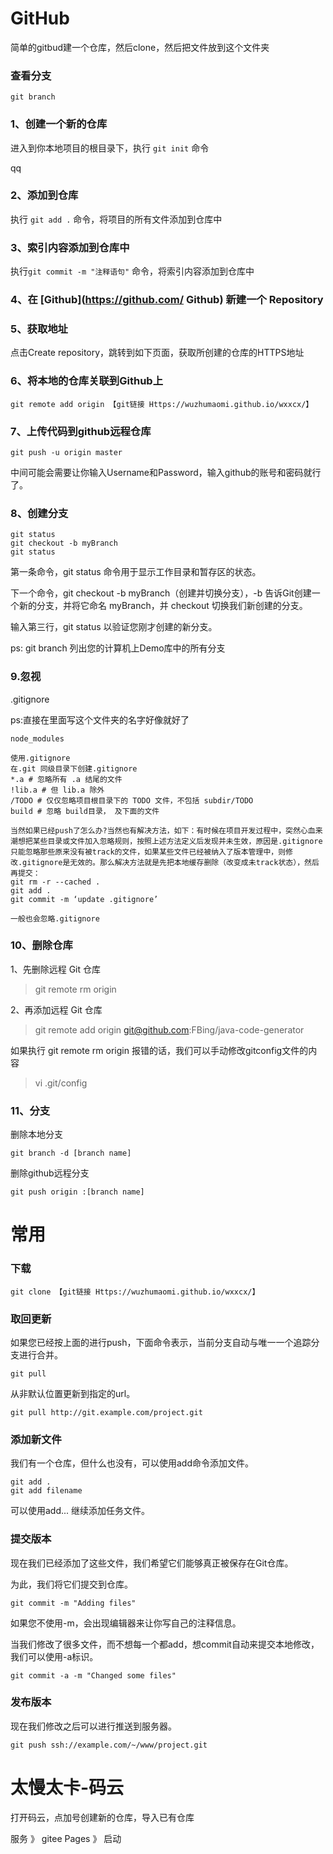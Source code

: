 # GitHub

简单的gitbud建一个仓库，然后clone，然后把文件放到这个文件夹

### 查看分支

```
git branch
```

### 1、创建一个新的仓库 

进入到你本地项目的根目录下，执行 `git init` 命令

qq

### 2、添加到仓库

执行 `git add .` 命令，将项目的所有文件添加到仓库中

### 3、索引内容添加到仓库中

执行`git commit -m "注释语句"` 命令，将索引内容添加到仓库中

### 4、在 [Github](https://github.com/ Github) 新建一个 Repository

### 5、获取地址

点击Create repository，跳转到如下页面，获取所创建的仓库的HTTPS地址

### 6、将本地的仓库关联到Github上

```
git remote add origin 【git链接 Https://wuzhumaomi.github.io/wxxcx/】
```

### 7、上传代码到github远程仓库

```
git push -u origin master
```

中间可能会需要让你输入Username和Password，输入github的账号和密码就行了。

### 8、创建分支

```
git status
git checkout -b myBranch
git status 
```

第一条命令，git status 命令用于显示工作目录和暂存区的状态。

下一个命令，git checkout -b myBranch（创建并切换分支），-b 告诉Git创建一个新的分支，并将它命名 myBranch，并 checkout 切换我们新创建的分支。

输入第三行，git status 以验证您刚才创建的新分支。

ps: git branch 列出您的计算机上Demo库中的所有分支

### 9.忽视

.gitignore

ps:直接在里面写这个文件夹的名字好像就好了

```
node_modules
```



```
使用.gitignore
在.git 同级目录下创建.gitignore
*.a # 忽略所有 .a 结尾的文件
!lib.a # 但 lib.a 除外
/TODO # 仅仅忽略项目根目录下的 TODO 文件，不包括 subdir/TODO
build # 忽略 build目录， 及下面的文件

当然如果已经push了怎么办?当然也有解决方法，如下：有时候在项目开发过程中，突然心血来潮想把某些目录或文件加入忽略规则，按照上述方法定义后发现并未生效，原因是.gitignore只能忽略那些原来没有被track的文件，如果某些文件已经被纳入了版本管理中，则修改.gitignore是无效的。那么解决方法就是先把本地缓存删除（改变成未track状态），然后再提交：
git rm -r --cached .
git add .
git commit -m ‘update .gitignore’

一般也会忽略.gitignore
```



### 10、删除仓库

1、先删除远程 Git 仓库

> git remote rm origin

2、再添加远程 Git 仓库

> git remote add origin git@github.com:FBing/java-code-generator

如果执行 git remote rm origin 报错的话，我们可以手动修改gitconfig文件的内容

> vi .git/config

### 11、分支

删除本地分支

```
git branch -d [branch name]
```

删除github远程分支

```
git push origin :[branch name]
```

# 常用

### 下载

```
git clone 【git链接 Https://wuzhumaomi.github.io/wxxcx/】
```

### 取回更新

如果您已经按上面的进行push，下面命令表示，当前分支自动与唯一一个追踪分支进行合并。

```
git pull 
```

从非默认位置更新到指定的url。

```
git pull http://git.example.com/project.git
```

### 添加新文件

我们有一个仓库，但什么也没有，可以使用add命令添加文件。

```
git add .
git add filename
```

可以使用add... 继续添加任务文件。

### 提交版本

现在我们已经添加了这些文件，我们希望它们能够真正被保存在Git仓库。

为此，我们将它们提交到仓库。

```
git commit -m "Adding files"
```

如果您不使用-m，会出现编辑器来让你写自己的注释信息。

当我们修改了很多文件，而不想每一个都add，想commit自动来提交本地修改，我们可以使用-a标识。

```
git commit -a -m "Changed some files"
```

### 发布版本

现在我们修改之后可以进行推送到服务器。

```
git push ssh://example.com/~/www/project.git
```

# 太慢太卡-码云

打开码云，点加号创建新的仓库，导入已有仓库

服务 》 gitee Pages 》 启动